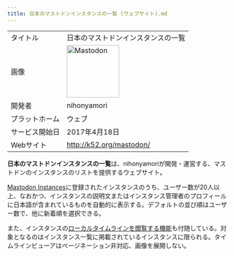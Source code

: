 ```yaml
---
title: 日本のマストドンインスタンスの一覧 (ウェブサイト).md
---
```

<div>

|                |                                                                                                                                                                                                                                                                                                        |
|----------------|--------------------------------------------------------------------------------------------------------------------------------------------------------------------------------------------------------------------------------------------------------------------------------------------------------|
| タイトル       | 日本のマストドンインスタンスの一覧                                                                                                                                                                                                                                                                     |
| 画像           | [<img src="/images/thumb/0/00/Mastodon_logo.png/120px-Mastodon_logo.png" srcset="/images/thumb/0/00/Mastodon_logo.png/180px-Mastodon_logo.png 1.5x, /images/0/00/Mastodon_logo.png 2x" width="120" height="120" alt="Mastodon" />](/%E3%83%95%E3%82%A1%E3%82%A4%E3%83%AB:Mastodon_logo.png "Mastodon") |
| 開発者         | nihonyamori                                                                                                                                                                                                                                                                                            |
| プラットホーム | ウェブ                                                                                                                                                                                                                                                                                                 |
| サービス開始日 | 2017年4月18日                                                                                                                                                                                                                                                                                          |
| Webサイト      | <a href="http://k52.org/mastodon/" rel="nofollow">http://k52.org/mastodon/</a>                                                                                                                                                                                                                         |

  
**日本のマストドンインスタンスの一覧**は、nihonyamoriが開発・運営する、マストドンのインスタンスのリストを提供するウェブサイト。

[Mastodon Instances](/Mastodon_Instances "Mastodon Instances")に登録されたインスタンスのうち、ユーザー数が20人以上、なおかつ、インスタンスの説明文またはインスタンス管理者のプロフィールに日本語が含まれているものを自動的に表示する。デフォルトの並び順はユーザー数で、他に新着順を選択できる。

また、インスタンスの[ローカルタイムラインを閲覧する機能](/%E3%82%BF%E3%82%A4%E3%83%A0%E3%83%A9%E3%82%A4%E3%83%B3%E3%83%93%E3%83%A5%E3%83%BC%E3%82%A2 "タイムラインビューア")も付随している。対象となるのはインスタンス一覧に掲載されているインスタンスに限られる。タイムラインビューアはページネーション非対応、画像を展開しない。

</div>
